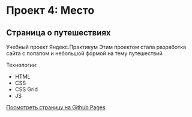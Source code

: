 # Проект 4: Место

## Страница о путешествиях

Учебный проект Яндекс.Практикум
Этим проектом стала разработка сайта с попапом и небольшой формой на тему путешествий

Технологии:

- HTML
- CSS
- CSS Grid
- JS

[Посмотреть страницу на Github Pages](https://weeks6.github.io/mesto/)
